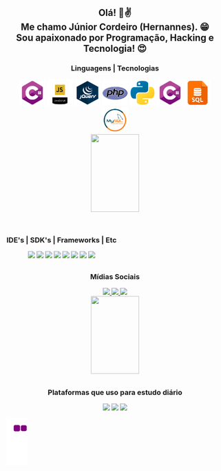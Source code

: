 <h2 align="center">
  Olá! 👋✌ <br>
  Me chamo <b>Júnior Cordeiro</b> (Hernannes). 😁  <br>
  Sou apaixonado por Programação, Hacking e Tecnologia! 😍
</h2>

<div align="center">
  <h3> Linguagens | Tecnologias</h3>
  <img width="60px" src="https://raw.githubusercontent.com/hernannes/hernannes.github.io/main/icones/icon_csharp.png"/>
  <img width="60px" src="https://raw.githubusercontent.com/hernannes/hernannes.github.io/main/icones/icon_javascript.png"/>
  <img width="60px" src="https://raw.githubusercontent.com/hernannes/hernannes.github.io/main/icones/icon_jquery.png"/>
  <img width="60px" src="https://raw.githubusercontent.com/hernannes/hernannes.github.io/main/icones/icon_php.png"/>
  <img width="60px" src="https://raw.githubusercontent.com/hernannes/hernannes.github.io/main/icones/icon_python.png"/>
  <img width="60px" src="https://raw.githubusercontent.com/hernannes/hernannes.github.io/main/icones/icon_csharp.png"/>
  <img width="60px" src="https://raw.githubusercontent.com/hernannes/hernannes.github.io/main/icones/icon_sql.png"/>
  <img width="60px" src="https://raw.githubusercontent.com/hernannes/hernannes.github.io/main/icones/icon_mysql.png"/>
  
  <br>
  <img height="180em" width="47%" src="https://github-readme-stats.vercel.app/api/top-langs/?username=hernannes&layout=compact&langs_count=7&theme=dracula"/>
</div>

##
<div align="center" style="display:inline-block">
  <h3> IDE's | SDK's | Frameworks | Etc </h3>
  <img src="https://img.shields.io/badge/Visual_Studio-5C2D91?style=for-the-badge&logo=visual%20studio&logoColor=white">
  <img src="https://img.shields.io/badge/Visual_Studio_Code-0078D4?style=for-the-badge&logo=visual%20studio%20code&logoColor=white">
  <img src="https://img.shields.io/badge/Android_Studio-3DDC84?style=for-the-badge&logo=android-studio&logoColor=white">
  <img src="https://img.shields.io/badge/sublime_text-%23575757.svg?&style=for-the-badge&logo=sublime-text&logoColor=important">
  <img src="https://img.shields.io/badge/Miro-050038?style=for-the-badge&logo=Miro&logoColor=white">
  <img src="https://img.shields.io/badge/Trello-0052CC?style=for-the-badge&logo=trello&logoColor=white">
  <img src="https://img.shields.io/badge/GIT-E44C30?style=for-the-badge&logo=git&logoColor=white">
  <img src="https://img.shields.io/badge/Laravel-FF2D20?style=for-the-badge&logo=laravel&logoColor=white">
</div>

##
<div align="center">
  <h3> Mídias Sociais </h3>
  <a href='https://www.instagram.com/junior_cordeiro98' target="_blank">
    <img src="https://img.shields.io/badge/Instagram-E4405F?style=for-the-badge&logo=instagram&logoColor=white">
  </a> 
  <a href='https://www.youtube.com/hernannes' target="_blank">
    <img src="https://img.shields.io/badge/YouTube-FF0000?style=for-the-badge&logo=youtube&logoColor=white">
  </a> 
  <a href='https://www.juniorcordeiro.com.br' target="_blank">
    <img src="https://img.shields.io/badge/website-000000?style=for-the-badge&logo=About.me&logoColor=white">
  </a> 
</div>

<div align="center">
  <a href="https://github.com/hernannes">
  <img height="180em" width="47%" src="https://github-readme-stats.vercel.app/api?username=hernannes&show_icons=true&theme=dracula&include_all_commits=true&count_private=true"/>
  </a>
</div>

##
<div align="center">
  <h3> Plataformas que uso para estudo diário </h3>
  <img src="https://img.shields.io/badge/Duolingo-58CC02?style=for-the-badge&logo=Duolingo&logoColor=white">
  <img src="https://img.shields.io/badge/Edx-193A3E?style=for-the-badge&logo=edx&logoColor=white">
  <img src="https://img.shields.io/badge/Udemy-EC5252?style=for-the-badge&logo=Udemy&logoColor=white">
</div>

![snake gif](https://github.com/hernannes/hernannes/blob/output/github-contribution-grid-snake.gif)

